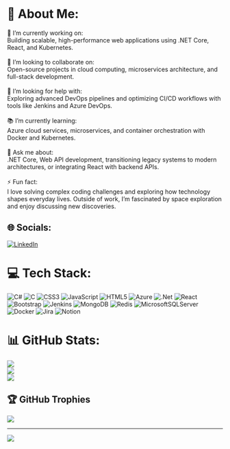 # 💫 About Me:
🌱 I’m currently working on:<br>Building scalable, high-performance web applications using .NET Core, React, and Kubernetes.<br><br>🤝 I’m looking to collaborate on:<br>Open-source projects in cloud computing, microservices architecture, and full-stack development.<br><br>🌟 I’m looking for help with:<br>Exploring advanced DevOps pipelines and optimizing CI/CD workflows with tools like Jenkins and Azure DevOps.<br><br>📚 I’m currently learning:<br>Azure cloud services, microservices, and container orchestration with Docker and Kubernetes.<br><br>💬 Ask me about:<br>.NET Core, Web API development, transitioning legacy systems to modern architectures, or integrating React with backend APIs.<br><br>⚡ Fun fact:<br>I love solving complex coding challenges and exploring how technology shapes everyday lives. Outside of work, I’m fascinated by space exploration and enjoy discussing new discoveries.


## 🌐 Socials:
[![LinkedIn](https://img.shields.io/badge/LinkedIn-%230077B5.svg?logo=linkedin&logoColor=white)](https://linkedin.com/in/Mr-Brown-Rafi) 

# 💻 Tech Stack:
![C#](https://img.shields.io/badge/c%23-%23239120.svg?style=for-the-badge&logo=csharp&logoColor=white) ![C](https://img.shields.io/badge/c-%2300599C.svg?style=for-the-badge&logo=c&logoColor=white) ![CSS3](https://img.shields.io/badge/css3-%231572B6.svg?style=for-the-badge&logo=css3&logoColor=white) ![JavaScript](https://img.shields.io/badge/javascript-%23323330.svg?style=for-the-badge&logo=javascript&logoColor=%23F7DF1E) ![HTML5](https://img.shields.io/badge/html5-%23E34F26.svg?style=for-the-badge&logo=html5&logoColor=white) ![Azure](https://img.shields.io/badge/azure-%230072C6.svg?style=for-the-badge&logo=microsoftazure&logoColor=white) ![.Net](https://img.shields.io/badge/.NET-5C2D91?style=for-the-badge&logo=.net&logoColor=white) ![React](https://img.shields.io/badge/react-%2320232a.svg?style=for-the-badge&logo=react&logoColor=%2361DAFB) ![Bootstrap](https://img.shields.io/badge/bootstrap-%238511FA.svg?style=for-the-badge&logo=bootstrap&logoColor=white) ![Jenkins](https://img.shields.io/badge/jenkins-%232C5263.svg?style=for-the-badge&logo=jenkins&logoColor=white) ![MongoDB](https://img.shields.io/badge/MongoDB-%234ea94b.svg?style=for-the-badge&logo=mongodb&logoColor=white) ![Redis](https://img.shields.io/badge/redis-%23DD0031.svg?style=for-the-badge&logo=redis&logoColor=white) ![MicrosoftSQLServer](https://img.shields.io/badge/Microsoft%20SQL%20Server-CC2927?style=for-the-badge&logo=microsoft%20sql%20server&logoColor=white) ![Docker](https://img.shields.io/badge/docker-%230db7ed.svg?style=for-the-badge&logo=docker&logoColor=white) ![Jira](https://img.shields.io/badge/jira-%230A0FFF.svg?style=for-the-badge&logo=jira&logoColor=white) ![Notion](https://img.shields.io/badge/Notion-%23000000.svg?style=for-the-badge&logo=notion&logoColor=white)
# 📊 GitHub Stats:
![](https://github-readme-stats.vercel.app/api?username=Mr-Brown-Rafi&theme=dark&hide_border=false&include_all_commits=false&count_private=false)<br/>
![](https://github-readme-streak-stats.herokuapp.com/?user=Mr-Brown-Rafi&theme=dark&hide_border=false)<br/>
![](https://github-readme-stats.vercel.app/api/top-langs/?username=Mr-Brown-Rafi&theme=dark&hide_border=false&include_all_commits=false&count_private=false&layout=compact)

## 🏆 GitHub Trophies
![](https://github-profile-trophy.vercel.app/?username=Mr-Brown-Rafi&theme=radical&no-frame=false&no-bg=false&margin-w=4)

---
[![](https://visitcount.itsvg.in/api?id=Mr-Brown-Rafi&icon=0&color=0)](https://visitcount.itsvg.in)

<!-- Proudly created with GPRM ( https://gprm.itsvg.in ) -->